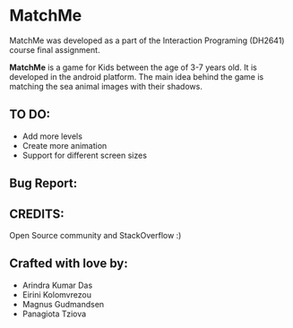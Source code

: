 MatchMe
=================================================

MatchMe was developed as a part of the Interaction Programing (DH2641) course final assignment.

**MatchMe** is a game for Kids between the age of 3-7 years old. It is developed in the android platform. The main idea behind the game is matching the sea animal images with their shadows.

TO DO:
--------------
- Add more levels
- Create more animation
- Support for different screen sizes

Bug Report:
--------------

CREDITS:
--------------
Open Source community and StackOverflow :)


Crafted with love by:
--------------
- Arindra Kumar Das
- Eirini Kolomvrezou
- Magnus Gudmandsen
- Panagiota Tziova


